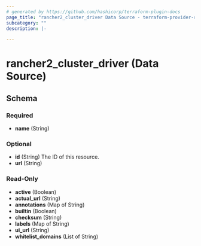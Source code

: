 ```yaml
---
# generated by https://github.com/hashicorp/terraform-plugin-docs
page_title: "rancher2_cluster_driver Data Source - terraform-provider-rancher2"
subcategory: ""
description: |-
  
---
```


# rancher2_cluster_driver (Data Source)





<!-- schema generated by tfplugindocs -->
## Schema

### Required

- **name** (String)

### Optional

- **id** (String) The ID of this resource.
- **url** (String)

### Read-Only

- **active** (Boolean)
- **actual_url** (String)
- **annotations** (Map of String)
- **builtin** (Boolean)
- **checksum** (String)
- **labels** (Map of String)
- **ui_url** (String)
- **whitelist_domains** (List of String)


